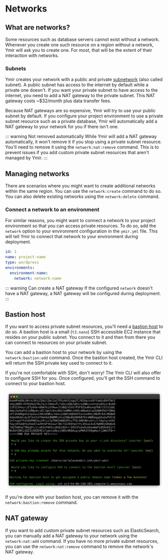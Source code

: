 # Networks

## What are networks?

Some resources such as database servers cannot exist without a network. Whenever you create one such resource on a region without a network, Ymir will ask you to create one. For most, that will be the extent of their interaction with networks.

### Subnets

Ymir creates your network with a public and private [subnetwork][1] (also called subnet). A public subnet has access to the internet by default while a private one doesn't. If you want your private subnet to have access to the internet, you need to add a NAT gateway to the private subnet. This NAT gateway costs ~$32/month plus data transfer fees.

Because NAT gateways are so expensive, Ymir will try to use your public subnet by default. If you configure your project environment to use a private subnet resource such as a private database, Ymir will automatically add a NAT gateway to your network for you if there isn't one.

::: warning Not removed automatically
While Ymir will add a NAT gateway automatically, it won't remove it if you stop using a private subnet resource. You'll need to remove it using the `network:nat:remove` command. This is to prevent issues if you add custom private subnet resources that aren't managed by Ymir.
:::

## Managing networks

There are scenarios where you might want to create additional networks within the same region. You can use the `network:create` command to do so. You can also delete existing networks using the `network:delete` command.

### Connect a network to an environment

For similar reasons, you might want to connect a network to your project environment so that you can access private resources. To do so, add the `network` option to your environment configuration in the `ymir.yml` file. This will tell Ymir to connect that network to your environment during deployment.

```yml
id: 1
name: project-name
type: wordpress
environments:
  environment-name:
    network: network-name
```

::: warning Can create a NAT gateway
If the configured `network` doesn't have a NAT gateway, a NAT gateway will be configured during deployment.
:::

## Bastion host

If you want to access private subnet resources, you'll need a [bastion host][2] to do so. A bastion host is a small (`t3.nano`) SSH accessible EC2 instance that resides on your public subnet. You connect to it and then from there you can connect to resources on your private subnet.

You can add a bastion host to your network by using the `network:bastion:add` command. Once the bastion host created, the Ymir CLI will return the SSH private key used to connect to it.

If you're not comfortable with SSH, don't worry! The Ymir CLI will also offer to configure SSH for you. Once configured, you'll get the SSH command to connect to your bastion host.

![bastion host ssh configuration](../../images/bastion-host-ssh-configuration.png)

If you're done with your bastion host, you can remove it with the `network:bastion:remove` command.

## NAT gateway

If you want to add custom private subnet resources such as ElasticSearch, you can manually add a NAT gateway to your network using the `network:nat:add` command. If you have no more private subnet resources, you can use the `network:nat:remove` command to remove the network's NAT gateway.

[1]: https://en.wikipedia.org/wiki/Subnetwork
[2]: https://en.wikipedia.org/wiki/Bastion_host
